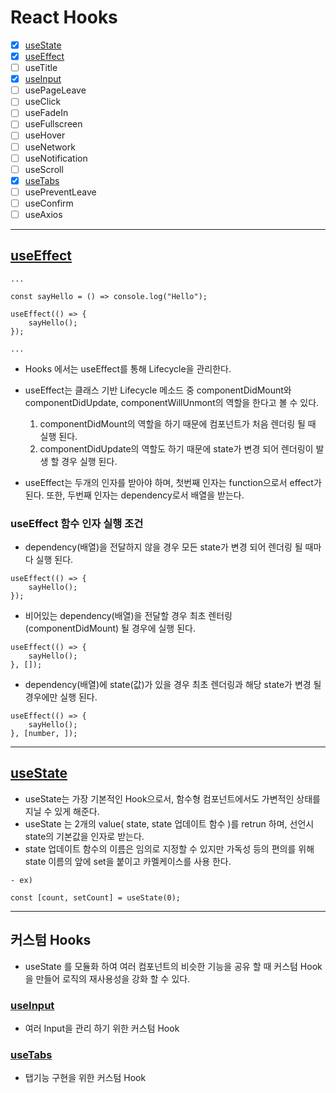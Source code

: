 # React Hooks

-   [x] [useState](#useState)
-   [x] [useEffect](#useEffect)
-   [ ] useTitle
-   [x] [useInput](#useInput)
-   [ ] usePageLeave
-   [ ] useClick
-   [ ] useFadeIn
-   [ ] useFullscreen
-   [ ] useHover
-   [ ] useNetwork
-   [ ] useNotification
-   [ ] useScroll
-   [x] [useTabs](#useTabs)
-   [ ] usePreventLeave
-   [ ] useConfirm
-   [ ] useAxios

---

## [useEffect](./src/hooksComponent/useEffectComponent.js)

```
...

const sayHello = () => console.log("Hello");

useEffect(() => {
    sayHello();
});

...
```

-   Hooks 에서는 useEffect를 통해 Lifecycle을 관리한다.
-   useEffect는 클래스 기반 Lifecycle 메소드 중 componentDidMount와 componentDidUpdate, componentWillUnmont의 역할을 한다고 볼 수 있다.

    1. componentDidMount의 역할을 하기 때문에 컴포넌트가 처음 렌더링 될 때 실행 된다.
    2. componentDidUpdate의 역할도 하기 때문에 state가 변경 되어 렌더링이 발생 할 경우 실행 된다.

*   useEffect는 두개의 인자를 받아야 하며, 첫번째 인자는 function으로서 effect가 된다.
    또한, 두번째 인자는 dependency로서 배열을 받는다.

### useEffect 함수 인자 실행 조건

-   dependency(배열)을 전달하지 않을 경우 모든 state가 변경 되어 렌더링 될 때마다 실행 된다.

```
useEffect(() => {
    sayHello();
});
```

-   비어있는 dependency(배열)을 전달할 경우 최초 렌터링(componentDidMount) 될 경우에 실행 된다.

```
useEffect(() => {
    sayHello();
}, []);
```

-   dependency(배열)에 state(값)가 있을 경우 최초 렌더링과 해당 state가 변경 될 경우에만 실행 된다.

```
useEffect(() => {
    sayHello();
}, [number, ]);
```

---

## [useState](./src/hooksComponent/useInputComponent.js)

-   useState는 가장 기본적인 Hook으로서, 함수형 컴포넌트에서도 가변적인 상태를 지닐 수 있게 해준다.
-   useState 는 2개의 value( state, state 업데이트 함수 )를 retrun 하며, 선언시 state의 기본값을 인자로 받는다.
-   state 업데이트 함수의 이름은 임의로 지정할 수 있지만 가독성 등의 편의를 위해 state 이름의 앞에 set을 붙이고 카멜케이스를 사용 한다.

```
- ex)

const [count, setCount] = useState(0);
```

---

## 커스텀 Hooks

-   useState 를 모듈화 하여 여러 컴포넌트의 비슷한 기능을 공유 할 때 커스텀 Hook을 만들어 로직의 재사용성을 강화 할 수 있다.

### [useInput](./src/hooksComponent/useInputComponent.js)

-   여러 Input을 관리 하기 위한 커스텀 Hook

### [useTabs](./src/hooksComponent/useTabsComponent.js)

-   탭기능 구현을 위한 커스텀 Hook

